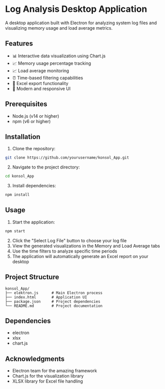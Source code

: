 # Log Analysis Desktop Application

A desktop application built with Electron for analyzing system log files and visualizing memory usage and load average metrics.

## Features

- 📊 Interactive data visualization using Chart.js
- 📈 Memory usage percentage tracking
- 📈 Load average monitoring
- ⏰ Time-based filtering capabilities
- 📑 Excel export functionality
- 🎨 Modern and responsive UI


## Prerequisites

- Node.js (v14 or higher)
- npm (v6 or higher)

## Installation

1. Clone the repository:
```bash
git clone https://github.com/yourusername/konsol_App.git
```

2. Navigate to the project directory:
```bash
cd konsol_App
```

3. Install dependencies:
```bash
npm install
```

## Usage

1. Start the application:
```bash
npm start
```

2. Click the "Select Log File" button to choose your log file
3. View the generated visualizations in the Memory and Load Average tabs
4. Use the time filters to analyze specific time periods
5. The application will automatically generate an Excel report on your desktop

## Project Structure

```
konsol_App/
├── elektron.js      # Main Electron process
├── index.html       # Application UI
├── package.json     # Project dependencies
└── README.md        # Project documentation
```

## Dependencies

- electron
- xlsx
- chart.js

## Acknowledgments

- Electron team for the amazing framework
- Chart.js for the visualization library
- XLSX library for Excel file handling 
